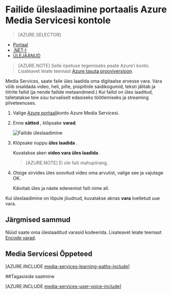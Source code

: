 <properties
    pageTitle=" Failide üleslaadimine portaalis Azure Media Servicesi kontole | Microsoft Azure'i"
    description="Selles õpetuses juhendab teid juhised failide saatmisel portaalis Azure Media Servicesi kontole"
    services="media-services"
    documentationCenter=""
    authors="Juliako"
    manager="erikre"
    editor=""/>

<tags
    ms.service="media-services"
    ms.workload="media"
    ms.tgt_pltfrm="na"
    ms.devlang="na"
    ms.topic="get-started-article"
    ms.date="10/14/2016"
    ms.author="juliako"/>


# <a name="upload-files-into-a-media-services-account-using-the-azure-portal"></a>Failide üleslaadimine portaalis Azure Media Servicesi kontole 

> [AZURE.SELECTOR]
- [Portaal](media-services-portal-upload-files.md)
- [.NET-I](media-services-dotnet-upload-files.md)
- [ÜLEJÄÄNUD](media-services-rest-upload-files.md)

> [AZURE.NOTE] Selle õpetuse tegemiseks peate Azure'i konto. Lisateavet leiate teemast [Azure tasuta prooviversioon](https://azure.microsoft.com/pricing/free-trial/). 

Media Services, saate faile üles laadida oma digitaalse arvesse vara. Vara võib sisaldada video, heli, pilte, pisipiltide saidikogumid, teksti jälitab ja tiitrite failid (ja nende failide metaandmeid.) Kui failid on üles laaditud, talletatakse teie sisu turvaliselt edasiseks töötlemiseks ja streaming pilveteenuses.
 
1. Valige [Azure portaali](https://portal.azure.com/)konto Azure Media Servicesi.

2. Enne **sätted** , klõpsake **varad**.

    ![Failide üleslaadimine](./media/media-services-portal-vod-get-started/media-services-upload.png)

3. Klõpsake nuppu **üles laadida** .

    Kuvatakse aken **video vara üles laadida** .

    >[AZURE.NOTE] Ei ole faili mahupiirang.
    
4. Otsige sirvides üles soovitud video oma arvutist, valige see ja vajutage OK.  

    Käivitab üles ja näete edenemist faili nime all.  

Kui üleslaadimine on lõpule jõudnud, kuvatakse aknas **vara** loetletud uue vara. 


## <a name="next-steps"></a>Järgmised sammud

Nüüd saate oma üleslaaditud varasid kodeerida. Lisateavet leiate teemast [Encode varad](media-services-portal-encode.md).

## <a name="media-services-learning-paths"></a>Media Servicesi Õppeteed

[AZURE.INCLUDE [media-services-learning-paths-include](../../includes/media-services-learning-paths-include.md)]

##<a name="provide-feedback"></a>Tagasiside saatmine

[AZURE.INCLUDE [media-services-user-voice-include](../../includes/media-services-user-voice-include.md)]


